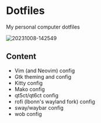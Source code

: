 # Dotfiles

My personal computer dotfiles

![20231008-142549](https://github.com/PedroG14/dotfiles/assets/52004811/2b2b44fa-d645-41a2-8765-405f8f8ab434)

## Content

- Vim (and Neovim) config
- Gtk theming and config
- Kitty config
- Mako config
- qt5ct/qt6ct config
- rofi (lbonn's wayland fork) config
- sway/waybar config
- wob config
